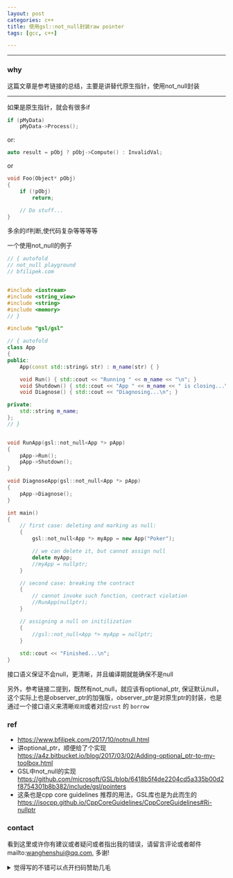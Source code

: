 ```yaml
---
layout: post
categories: c++
title: 使用gsl::not_null封装raw pointer
tags: [gcc, c++]

---
```


  

---

### why

这篇文章是参考链接的总结，主要是讲替代原生指针，使用not_null封装

----

如果是原生指针，就会有很多if

```cpp
if (pMyData)
    pMyData->Process();
```

or:

```cpp
auto result = pObj ? pObj->Compute() : InvalidVal;
```

or

```cpp
void Foo(Object* pObj)
{
    if (!pObj)
        return;

    // Do stuff...
}
```



多余的if判断,使代码复杂等等等等



一个使用not_null的例子

```c++
// { autofold
// not_null playground
// bfilipek.com


#include <iostream>
#include <string_view>
#include <string>
#include <memory>
// }

#include "gsl/gsl"

// { autofold
class App
{
public:
	App(const std::string& str) : m_name(str) { }

	void Run() { std::cout << "Running " << m_name << "\n"; }
	void Shutdown() { std::cout << "App " << m_name << " is closing...\n"; }
	void Diagnose() { std::cout << "Diagnosing...\n"; }

private:
	std::string m_name;
};
// }


void RunApp(gsl::not_null<App *> pApp)
{
	pApp->Run();
	pApp->Shutdown();
}

void DiagnoseApp(gsl::not_null<App *> pApp)
{
	pApp->Diagnose();
}

int main()
{
    // first case: deleting and marking as null:
	{
		gsl::not_null<App *> myApp = new App("Poker");

		// we can delete it, but cannot assign null
		delete myApp;
		//myApp = nullptr;
	}

    // second case: breaking the contract
	{
		// cannot invoke such function, contract violation
		//RunApp(nullptr);
	}

    // assigning a null on initilization
	{
		//gsl::not_null<App *> myApp = nullptr;
	}
	
	std::cout << "Finished...\n";
}
```

接口语义保证不会null，更清晰，并且编译期就能确保不是null



另外，参考链接二提到，既然有not_null，就应该有optional_ptr, 保证默认null，这个实际上也是observer_ptr的加强版，observer_ptr是对原生ptr的封装，也是通过一个接口语义来清晰`观测`或者对应`rust` 的 `borrow`

### ref

- <https://www.bfilipek.com/2017/10/notnull.html>
- 讲optional_ptr，顺便给了个实现 <https://a4z.bitbucket.io/blog/2017/03/02/Adding-optional_ptr-to-my-toolbox.html> 
- GSL中not_null的实现<https://github.com/microsoft/GSL/blob/6418b5f4de2204cd5a335b00d2f8754301b8b382/include/gsl/pointers>
- 这条也是cpp core guidelines 推荐的用法，GSL库也是为此而生的 <https://isocpp.github.io/CppCoreGuidelines/CppCoreGuidelines#Ri-nullptr>

### contact

看到这里或许你有建议或者疑问或者指出我的错误，请留言评论或者邮件mailto:wanghenshui@qq.com, 多谢! 
<details>
<summary>觉得写的不错可以点开扫码赞助几毛</summary>
<img src="https://wanghenshui.github.io/assets/wepay.png" alt="微信转账">
</details>